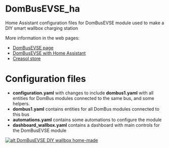 # DomBusEVSE_ha
Home Assistant configuration files for DomBusEVSE module used to make a DIY smart wallbox charging station

More information in the web pages:

* [DomBusEVSE page](https://www.creasol.it/EVSE)
* [DomBusEVSE with Home Assistant](https://www.creasol.it/en/support/domotics-home-automation-and-diy/making-a-diy-homemade-wallbox-working-with-home-assistant)
* [Creasol store](https://store.creasol.it/en/18-ev-electric-vehicles)

# Configuration files
* **configuration.yaml** with changes to include **dombus1.yaml** with all entities for DomBus modules connected to the same bus, and some helpers.
* **dombus1.yaml** contains entities for all DomBus modules connected to this bus
* **automations.yaml** contains some automations to configure the module
* **dashboard_wallbox.yaml** contains a dashboard with main controls for the DomBusEVSE module

[![alt DomBusEVSE DIY wallbox home-made](https://images.creasol.it/creDomBusEVSE_dashboard1.png "Modulo EVSE per autocostruirsi una smart wallbox")](https://www.creasol.it/en/support/domotics-home-automation-and-diy/making-a-diy-homemade-wallbox-working-with-home-assistant)

